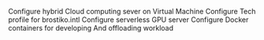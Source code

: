 Configure hybrid Cloud computing sever on Virtual Machine
Configure Tech profile for brostiko.intl
Configure serverless GPU server
Configure Docker containers for developing And offloading workload
